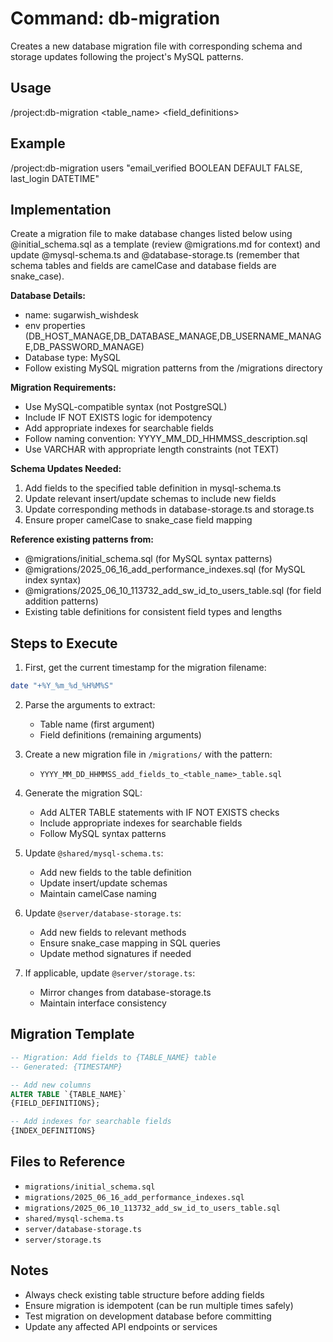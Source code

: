 # Command: db-migration

Creates a new database migration file with corresponding schema and storage updates following the project's MySQL patterns.

## Usage
/project:db-migration <table_name> <field_definitions>

## Example
/project:db-migration users "email_verified BOOLEAN DEFAULT FALSE, last_login DATETIME"

## Implementation

Create a migration file to make database changes listed below using @initial_schema.sql as a template (review @migrations.md for context) and update @mysql-schema.ts and @database-storage.ts (remember that schema tables and fields are camelCase and database fields are snake_case).

**Database Details:**
- name: sugarwish_wishdesk
- env properties (DB_HOST_MANAGE,DB_DATABASE_MANAGE,DB_USERNAME_MANAGE,DB_PASSWORD_MANAGE)
- Database type: MySQL
- Follow existing MySQL migration patterns from the /migrations directory

**Migration Requirements:**
- Use MySQL-compatible syntax (not PostgreSQL)
- Include IF NOT EXISTS logic for idempotency
- Add appropriate indexes for searchable fields
- Follow naming convention: YYYY_MM_DD_HHMMSS_description.sql
- Use VARCHAR with appropriate length constraints (not TEXT)

**Schema Updates Needed:**
1. Add fields to the specified table definition in mysql-schema.ts
2. Update relevant insert/update schemas to include new fields
3. Update corresponding methods in database-storage.ts and storage.ts
4. Ensure proper camelCase to snake_case field mapping

**Reference existing patterns from:**
- @migrations/initial_schema.sql (for MySQL syntax patterns)
- @migrations/2025_06_16_add_performance_indexes.sql (for MySQL index syntax)
- @migrations/2025_06_10_113732_add_sw_id_to_users_table.sql (for field addition patterns)
- Existing table definitions for consistent field types and lengths

## Steps to Execute

1. First, get the current timestamp for the migration filename:
```bash
date "+%Y_%m_%d_%H%M%S"
```

2. Parse the arguments to extract:
   - Table name (first argument)
   - Field definitions (remaining arguments)

3. Create a new migration file in `/migrations/` with the pattern:
   - `YYYY_MM_DD_HHMMSS_add_fields_to_<table_name>_table.sql`

4. Generate the migration SQL:
   - Add ALTER TABLE statements with IF NOT EXISTS checks
   - Include appropriate indexes for searchable fields
   - Follow MySQL syntax patterns

5. Update `@shared/mysql-schema.ts`:
   - Add new fields to the table definition
   - Update insert/update schemas
   - Maintain camelCase naming

6. Update `@server/database-storage.ts`:
   - Add new fields to relevant methods
   - Ensure snake_case mapping in SQL queries
   - Update method signatures if needed

7. If applicable, update `@server/storage.ts`:
   - Mirror changes from database-storage.ts
   - Maintain interface consistency

## Migration Template

```sql
-- Migration: Add fields to {TABLE_NAME} table
-- Generated: {TIMESTAMP}

-- Add new columns
ALTER TABLE `{TABLE_NAME}`
{FIELD_DEFINITIONS};

-- Add indexes for searchable fields
{INDEX_DEFINITIONS}
```

## Files to Reference
- `migrations/initial_schema.sql`
- `migrations/2025_06_16_add_performance_indexes.sql`
- `migrations/2025_06_10_113732_add_sw_id_to_users_table.sql`
- `shared/mysql-schema.ts`
- `server/database-storage.ts`
- `server/storage.ts`

## Notes
- Always check existing table structure before adding fields
- Ensure migration is idempotent (can be run multiple times safely)
- Test migration on development database before committing
- Update any affected API endpoints or services